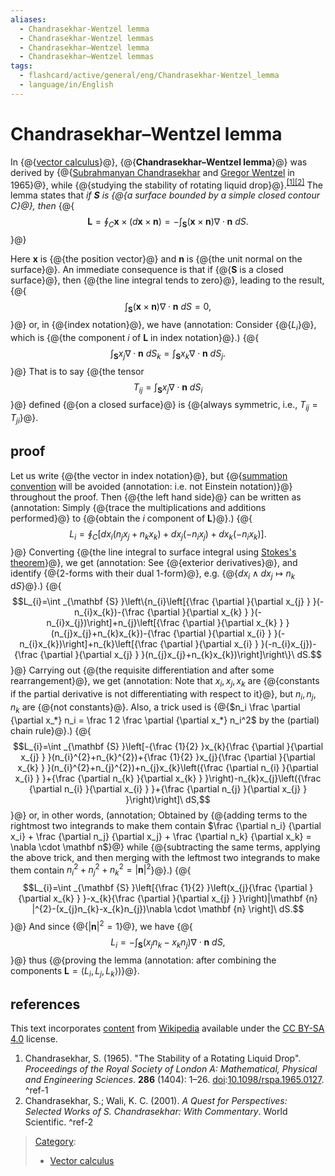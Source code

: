 ```yaml
---
aliases:
  - Chandrasekhar-Wentzel lemma
  - Chandrasekhar-Wentzel lemmas
  - Chandrasekhar–Wentzel lemma
  - Chandrasekhar–Wentzel lemmas
tags:
  - flashcard/active/general/eng/Chandrasekhar-Wentzel_lemma
  - language/in/English
---
```


# Chandrasekhar–Wentzel lemma

In {@{[vector calculus](vector%20calculus.md)}@}, {@{__Chandrasekhar–Wentzel lemma__}@} was derived by {@{[Subrahmanyan Chandrasekhar](Subrahmanyan%20Chandrasekhar.md) and [Gregor Wentzel](Gregor%20Wentzel.md) in 1965}@}, while {@{studying the stability of rotating liquid drop}@}.<sup>[\[1\]](#^ref-1)</sup><sup>[\[2\]](#^ref-2)</sup> The lemma states that _if $\mathbf {S}$ is {@{a surface bounded by a simple closed contour $C$}@}, then_ {@{$$\mathbf {L} =\oint _{C}\mathbf {x} \times (d\mathbf {x} \times \mathbf {n} )=-\int _{\mathbf {S} }(\mathbf {x} \times \mathbf {n} )\nabla \cdot \mathbf {n} \ dS.$$}@} <!--SR:!2026-05-27,249,330!2026-02-24,172,310!2026-05-19,242,330!2025-09-27,63,310!2026-01-18,131,290!2025-10-17,30,210-->

Here $\mathbf {x}$ is {@{the position vector}@} and $\mathbf {n}$ is {@{the unit normal on the surface}@}. An immediate consequence is that if {@{$\mathbf {S}$ is a closed surface}@}, then {@{the line integral tends to zero}@}, leading to the result, {@{$$\int _{\mathbf {S} }(\mathbf {x} \times \mathbf {n} )\nabla \cdot \mathbf {n} \ dS=0,$$}@} or, in {@{index notation}@}, we have \(annotation: Consider {@{$L_i$}@}, which is {@{the component $i$ of $\mathbf L$ in index notation}@}.\) {@{$$\int _{\mathbf {S} }x_{j}\nabla \cdot \mathbf {n} \ dS_{k}=\int _{\mathbf {S} }x_{k}\nabla \cdot \mathbf {n} \ dS_{j}.$$}@} That is to say {@{the tensor $$T_{ij}=\int _{\mathbf {S} }x_{j}\nabla \cdot \mathbf {n} \ dS_{i}$$}@} defined {@{on a closed surface}@} is {@{always symmetric, i.e., $T_{ij}=T_{ji}$}@}. <!--SR:!2025-09-27,63,310!2026-05-06,231,330!2026-03-19,180,310!2025-09-27,63,310!2025-10-02,67,310!2026-05-15,239,330!2025-09-27,63,310!2026-05-07,232,330!2026-02-25,172,310!2025-12-31,118,290!2026-05-12,237,330!2025-09-27,63,310-->

## proof

Let us write {@{the vector in index notation}@}, but {@{[summation convention](Einstein%20notation.md) will be avoided \(annotation: i.e. not Einstein notation\)}@} throughout the proof. Then {@{the left hand side}@} can be written as \(annotation: Simply {@{trace the multiplications and additions performed}@} to {@{obtain the $i$ component of $\mathbf L$}@}.\) {@{$$L_{i}=\oint _{C}[dx_{i}(n_{j}x_{j}+n_{k}x_{k})+dx_{j}(-n_{i}x_{j})+dx_{k}(-n_{i}x_{k})].$$}@} Converting {@{the line integral to surface integral using [Stokes's theorem](Stokes's%20theorem.md)}@}, we get \(annotation: See {@{exterior derivatives}@}, and identify {@{2-forms with their dual 1-form}@}, e.g. {@{$dx_i \wedge dx_j \mapsto n_k \, \mathrm dS$}@}.\) {@{$$L_{i}=\int _{\mathbf {S} }\left\{n_{i}\left[{\frac {\partial }{\partial x_{j} } }(-n_{i}x_{k})-{\frac {\partial }{\partial x_{k} } }(-n_{i}x_{j})\right]+n_{j}\left[{\frac {\partial }{\partial x_{k} } }(n_{j}x_{j}+n_{k}x_{k})-{\frac {\partial }{\partial x_{i} } }(-n_{i}x_{k})\right]+n_{k}\left[{\frac {\partial }{\partial x_{i} } }(-n_{i}x_{j})-{\frac {\partial }{\partial x_{j} } }(n_{j}x_{j}+n_{k}x_{k})\right]\right\}\ dS.$$}@} Carrying out {@{the requisite differentiation and after some rearrangement}@}, we get \(annotation: Note that $x_i, x_j, x_k$ are {@{constants if the partial derivative is not differentiating with respect to it}@}, but $n_i, n_j, n_k$ are {@{not constants}@}. Also, a trick used is {@{$n_i \frac \partial {\partial x_*} n_i = \frac 1 2 \frac \partial {\partial x_*} n_i^2$ by the \(partial\) chain rule}@}.\) {@{$$L_{i}=\int _{\mathbf {S} }\left[-{\frac {1}{2} }x_{k}{\frac {\partial }{\partial x_{j} } }(n_{i}^{2}+n_{k}^{2})+{\frac {1}{2} }x_{j}{\frac {\partial }{\partial x_{k} } }(n_{i}^{2}+n_{j}^{2})+n_{j}x_{k}\left({\frac {\partial n_{i} }{\partial x_{i} } }+{\frac {\partial n_{k} }{\partial x_{k} } }\right)-n_{k}x_{j}\left({\frac {\partial n_{i} }{\partial x_{i} } }+{\frac {\partial n_{j} }{\partial x_{j} } }\right)\right]\ dS,$$}@} or, in other words, \(annotation; Obtained by {@{adding terms to the rightmost two integrands to make them contain $\frac {\partial n_i} {\partial x_i} + \frac {\partial n_j} {\partial x_j} + \frac {\partial n_k} {\partial x_k} = \nabla \cdot \mathbf n$}@} while {@{subtracting the same terms, applying the above trick, and then merging with the leftmost two integrands to make them contain $n_i^2 + n_j^2 + n_k^2 = \lvert \mathbf n \rvert^2$}@}.\) {@{$$L_{i}=\int _{\mathbf {S} }\left[{\frac {1}{2} }\left(x_{j}{\frac {\partial }{\partial x_{k} } }-x_{k}{\frac {\partial }{\partial x_{j} } }\right)|\mathbf {n} |^{2}-(x_{j}n_{k}-x_{k}n_{j})\nabla \cdot \mathbf {n} \right]\ dS.$$}@} And since {@{$|\mathbf {n} |^{2}=1$}@}, we have {@{$$L_{i}=-\int _{\mathbf {S} }(x_{j}n_{k}-x_{k}n_{j})\nabla \cdot \mathbf {n} \ dS,$$}@} thus {@{proving the lemma \(annotation: after combining the components $\mathbf L = \langle L_i, L_j, L_k \rangle$\)}@}. <!--SR:!2025-09-27,63,310!2025-10-02,67,310!2025-09-27,63,310!2026-05-08,233,330!2025-09-27,63,310!2025-12-20,118,290!2025-10-02,67,310!2026-05-05,230,330!2025-09-27,63,310!2025-09-27,63,310!2026-02-25,172,310!2025-09-21,58,310!2026-05-11,236,330!2026-05-09,234,330!2026-05-14,238,330!2025-10-02,67,310!2025-09-27,63,310!2025-10-02,67,310!2026-02-24,171,310!2025-10-02,67,310!2026-02-22,169,310!2025-09-27,63,310-->

## references

This text incorporates [content](https://en.wikipedia.org/wiki/Chandrasekhar–Wentzel_lemma) from [Wikipedia](Wikipedia.md) available under the [CC BY-SA 4.0](https://creativecommons.org/licenses/by-sa/4.0/) license.

1. <a id="CITEREFChandrasekhar1965"></a> Chandrasekhar, S. \(1965\). "The Stability of a Rotating Liquid Drop". _Proceedings of the Royal Society of London A: Mathematical, Physical and Engineering Sciences_. __286__ \(1404\): 1–26. [doi](doi%20(identifier).md):[10.1098/rspa.1965.0127](https://doi.org/10.1098%2Frspa.1965.0127). <a id="^ref-1"></a>^ref-1
2. <a id="CITEREFChandrasekharWali2001"></a> Chandrasekhar, S.; Wali, K. C. \(2001\). _A Quest for Perspectives: Selected Works of S. Chandrasekhar: With Commentary_. World Scientific. <a id="^ref-2"></a>^ref-2

> [Category](https://en.wikipedia.org/wiki/Help:Category):
>
> - [Vector calculus](https://en.wikipedia.org/wiki/Category:Vector%20calculus)
